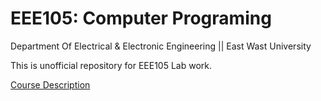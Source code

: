 # EEE105: Computer Programing
Department Of Electrical & Electronic Engineering || East Wast University

This is unofficial repository for EEE105 Lab work.

<a href="https://fse.ewubd.edu/electrical-electronic-engineering/core-courses" class="button pill">Course Description</a>



